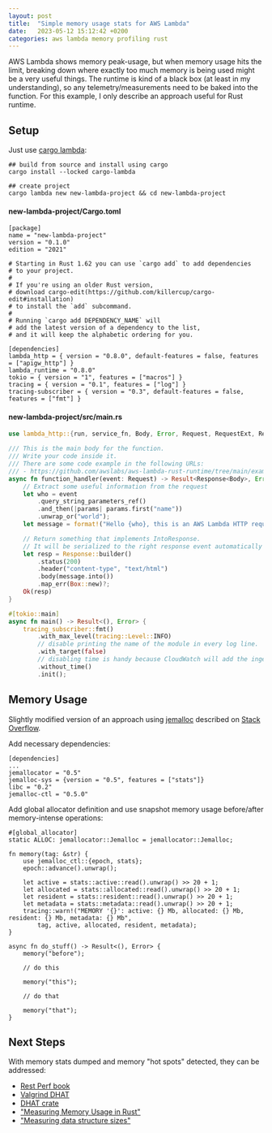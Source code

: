 ```yaml
---
layout: post
title:  "Simple memory usage stats for AWS Lambda"
date:   2023-05-12 15:12:42 +0200
categories: aws lambda memory profiling rust
---
```


AWS Lambda shows memory peak-usage, but when memory usage hits the limit, breaking down where exactly too much memory is being used might be a very useful things. The runtime is kind of a black box (at least in my understanding), so any telemetry/measurements need to be baked into the function. For this example, I only describe an approach useful for Rust runtime.

## Setup

Just use [cargo lambda](https://www.cargo-lambda.info/guide/getting-started.html):

```
## build from source and install using cargo
cargo install --locked cargo-lambda

## create project
cargo lambda new new-lambda-project && cd new-lambda-project
```

#### new-lambda-project/Cargo.toml

```
[package]
name = "new-lambda-project"
version = "0.1.0"
edition = "2021"

# Starting in Rust 1.62 you can use `cargo add` to add dependencies
# to your project.
#
# If you're using an older Rust version,
# download cargo-edit(https://github.com/killercup/cargo-edit#installation)
# to install the `add` subcommand.
#
# Running `cargo add DEPENDENCY_NAME` will
# add the latest version of a dependency to the list,
# and it will keep the alphabetic ordering for you.

[dependencies]
lambda_http = { version = "0.8.0", default-features = false, features = ["apigw_http"] }
lambda_runtime = "0.8.0"
tokio = { version = "1", features = ["macros"] }
tracing = { version = "0.1", features = ["log"] }
tracing-subscriber = { version = "0.3", default-features = false, features = ["fmt"] }
```

#### new-lambda-project/src/main.rs

```rust
use lambda_http::{run, service_fn, Body, Error, Request, RequestExt, Response};

/// This is the main body for the function.
/// Write your code inside it.
/// There are some code example in the following URLs:
/// - https://github.com/awslabs/aws-lambda-rust-runtime/tree/main/examples
async fn function_handler(event: Request) -> Result<Response<Body>, Error> {
    // Extract some useful information from the request
    let who = event
        .query_string_parameters_ref()
        .and_then(|params| params.first("name"))
        .unwrap_or("world");
    let message = format!("Hello {who}, this is an AWS Lambda HTTP request");

    // Return something that implements IntoResponse.
    // It will be serialized to the right response event automatically by the runtime
    let resp = Response::builder()
        .status(200)
        .header("content-type", "text/html")
        .body(message.into())
        .map_err(Box::new)?;
    Ok(resp)
}

#[tokio::main]
async fn main() -> Result<(), Error> {
    tracing_subscriber::fmt()
        .with_max_level(tracing::Level::INFO)
        // disable printing the name of the module in every log line.
        .with_target(false)
        // disabling time is handy because CloudWatch will add the ingestion time.
        .without_time()
        .init();
```

## Memory Usage

Slightly modified version of an approach using [jemalloc](https://docs.rs/jemalloc-ctl/latest/jemalloc_ctl/index.html) described on [Stack Overflow](https://stackoverflow.com/a/30983834).

Add necessary dependencies:

```
[dependencies]
...
jemallocator = "0.5"
jemalloc-sys = {version = "0.5", features = ["stats"]}
libc = "0.2"
jemalloc-ctl = "0.5.0"
```

Add global allocator definition and use snapshot memory usage before/after memory-intense operations:

```
#[global_allocator]
static ALLOC: jemallocator::Jemalloc = jemallocator::Jemalloc;

fn memory(tag: &str) {
    use jemalloc_ctl::{epoch, stats};
    epoch::advance().unwrap();

    let active = stats::active::read().unwrap() >> 20 + 1;
    let allocated = stats::allocated::read().unwrap() >> 20 + 1;
    let resident = stats::resident::read().unwrap() >> 20 + 1;
    let metadata = stats::metadata::read().unwrap() >> 20 + 1;
    tracing::warn!("MEMORY '{}': active: {} Mb, allocated: {} Mb, resident: {} Mb, metadata: {} Mb", 
        tag, active, allocated, resident, metadata);
}

async fn do_stuff() -> Result<(), Error> {
    memory("before");

    // do this

    memory("this");

    // do that

    memory("that");
}
```

## Next Steps

With memory stats dumped and memory "hot spots" detected, they can be addressed:

- [Rest Perf book](https://nnethercote.github.io/perf-book/title-page.html)
- [Valgrind DHAT](https://valgrind.org/docs/manual/dh-manual.html)
- [DHAT crate](https://docs.rs/dhat/latest/dhat/)
- ["Measuring Memory Usage in Rust"](https://rust-analyzer.github.io/blog/2020/12/04/measuring-memory-usage-in-rust.html)
- ["Measuring data structure sizes"](https://blog.mozilla.org/nnethercote/2015/06/03/measuring-data-structure-sizes-firefox-c-vs-servo-rust/)
